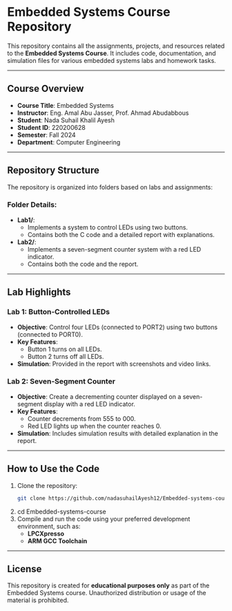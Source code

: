 # Embedded Systems Course Repository

This repository contains all the assignments, projects, and resources related to the **Embedded Systems Course**. It includes code, documentation, and simulation files for various embedded systems labs and homework tasks.

---

## Course Overview

- **Course Title**: Embedded Systems
- **Instructor**: Eng. Amal Abu Jasser, Prof. Ahmad Abudabbous
- **Student**: Nada Suhail Khalil Ayesh
- **Student ID**: 220200628
- **Semester**: Fall 2024
- **Department**: Computer Engineering

---

## Repository Structure

The repository is organized into folders based on labs and assignments:

### Folder Details:
- **Lab1/**:
  - Implements a system to control LEDs using two buttons.
  - Contains both the C code and a detailed report with explanations.
- **Lab2/**:
  - Implements a seven-segment counter system with a red LED indicator.
  - Contains both the code and the report.

---

## Lab Highlights

### Lab 1: Button-Controlled LEDs
- **Objective**: Control four LEDs (connected to PORT2) using two buttons (connected to PORT0).
- **Key Features**:
  - Button 1 turns on all LEDs.
  - Button 2 turns off all LEDs.
- **Simulation**: Provided in the report with screenshots and video links.

### Lab 2: Seven-Segment Counter
- **Objective**: Create a decrementing counter displayed on a seven-segment display with a red LED indicator.
- **Key Features**:
  - Counter decrements from 555 to 000.
  - Red LED lights up when the counter reaches 0.
- **Simulation**: Includes simulation results with detailed explanation in the report.

---

## How to Use the Code

1. Clone the repository:
   ```bash
   git clone https://github.com/nadasuhailAyesh12/Embedded-systems-course.git
2. cd Embedded-systems-course
3. Compile and run the code using your preferred development environment, such as:
   - **LPCXpresso**
   - **ARM GCC Toolchain**
---

## License

This repository is created for **educational purposes only** as part of the Embedded Systems course. Unauthorized distribution or usage of the material is prohibited.




